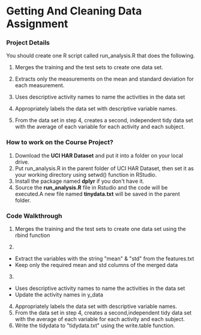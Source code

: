 # Getting And Cleaning Data Assignment


### Project Details
You should create one R script called run_analysis.R that does the following. 

1. Merges the training and the test sets to create one data set.

2. Extracts only the measurements on the mean and standard deviation for each measurement. 

3. Uses descriptive activity names to name the activities in the data set

4. Appropriately labels the data set with descriptive variable names. 

5. From the data set in step 4, creates a second, independent tidy data set with the average of each variable for each activity and each subject.

### How to work on the Course Project?
1. Download the **UCI HAR Dataset** and put it into a folder on your local drive.
2. Put run_analysis.R in the parent folder of UCI HAR Dataset, then set it as your working directory using setwd() function in RStudio.
3. Install the package named **dplyr** if you don't have it.
4. Source the **run_analysis.R** file in Rstudio and the code will be executed.A new file named **tinydata.txt** will be saved in the parent folder.

### Code Walkthrough
1. Merges the training and the test sets to create one data set using the rbind function

2.
+ Extract the variables with the string "mean" & "std" from the features.txt
+ Keep only the required mean and std columns of the merged data
3. 
+ Uses descriptive activity names to name the activities in the data set
+ Update the activity names in y_data
4. Appropriately labels the data set with descriptive variable names.
5. From the data set in step 4, creates a second,independent tidy data set with the average of each variable for each activity and each subject. 
6. Write the tidydata to "tidydata.txt" using the write.table function.
